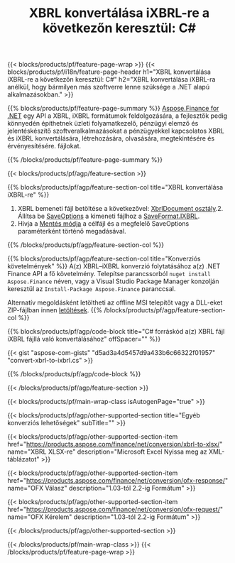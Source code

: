 ﻿---
title: "XBRL konvertálása iXBRL-re a következőn keresztül: C#"
description: Mintakód a(z) XBRL–iXBRL C# konverzióhoz. Használjon API példakódot a XBRL fájlok kötegelt iXBRL konvertálásához a .NET alapú alkalmazásokban. 
url: /hu/net/conversion/xbrl-to-ixbrl/
family: finance
platformtag: net
feature: convert
informat: XBRL
outformat: iXBRL
otherformats: XLSX
---
{{< blocks/products/pf/feature-page-wrap >}}
{{< blocks/products/pf/i18n/feature-page-header h1="XBRL konvertálása iXBRL-re a következőn keresztül: C#" h2="XBRL konvertálása iXBRL-ra anélkül, hogy bármilyen más szoftverre lenne szüksége a .NET alapú alkalmazásokban." >}}

{{% blocks/products/pf/feature-page-summary %}}
[Aspose.Finance for .NET](https://products.aspose.com/finance/net/) egy API a XBRL, iXBRL formátumok feldolgozására, a fejlesztők pedig könnyedén építhetnek üzleti folyamatkezelő, pénzügyi elemző és jelentéskészítő szoftveralkalmazásokat a pénzügyekkel kapcsolatos XBRL és iXBRL konvertálására, létrehozására, olvasására, megtekintésére és érvényesítésére. fájlokat. 

{{% /blocks/products/pf/feature-page-summary %}}

{{< blocks/products/pf/agp/feature-section >}}

{{% blocks/products/pf/agp/feature-section-col title="XBRL konvertálása iXBRL-re" %}}
1. XBRL bemeneti fájl betöltése a következővel: [XbrlDocument osztály](https://apireference.aspose.com/finance/net/aspose.finance.xbrl/xbrldocument).2. Állítsa be [SaveOptions](https://apireference.aspose.com/finance/net/aspose.finance.xbrl/saveoptions) a kimeneti fájlhoz a [SaveFormat.IXBRL](https://apireference.aspose.com/finance/net/aspose.finance.xbrl/saveformat).
3. Hívja a [Mentés módja](https://apireference.aspose.com/finance/net/aspose.finance.xbrl.xbrldocument/save/methods/2) a célfájl és a megfelelő SaveOptions paraméterként történő megadásával.

{{% /blocks/products/pf/agp/feature-section-col %}}

{{% blocks/products/pf/agp/feature-section-col title="Konverziós követelmények" %}}
A(z) XBRL–iXBRL konverzió folytatásához a(z) .NET Finance API a fő követelmény. Telepítse parancssorból ```nuget install Aspose.Finance``` néven, vagy a Visual Studio Package Manager konzolján keresztül az ```Install-Package Aspose.Finance``` paranccsal.

Alternatív megoldásként letöltheti az offline MSI telepítőt vagy a DLL-eket ZIP-fájlban innen [letöltések](https://downloads.aspose.com/finance/net).
{{% /blocks/products/pf/agp/feature-section-col %}}

{{% blocks/products/pf/agp/code-block title="C# forráskód a(z) XBRL fájl iXBRL fájllá való konvertálásához" offSpacer="" %}}

{{< gist "aspose-com-gists" "d5ad3a4d5457d9a433b6c66322f01957" "convert-xbrl-to-ixbrl.cs" >}}

{{% /blocks/products/pf/agp/code-block %}}

{{< /blocks/products/pf/agp/feature-section >}}

{{< blocks/products/pf/main-wrap-class isAutogenPage="true" >}}

{{< blocks/products/pf/agp/other-supported-section title="Egyéb konverziós lehetőségek" subTitle="" >}}

{{< blocks/products/pf/agp/other-supported-section-item href="https://products.aspose.com/finance/net/conversion/xbrl-to-xlsx/" name="XBRL XLSX-re" description="Microsoft Excel Nyissa meg az XML-táblázatot" >}}

{{< blocks/products/pf/agp/other-supported-section-item href="https://products.aspose.com/finance/net/conversion/ofx-response/" name="OFX Válasz" description="1.03-tól 2.2-ig Formátum" >}}

{{< blocks/products/pf/agp/other-supported-section-item href="https://products.aspose.com/finance/net/conversion/ofx-request/" name="OFX Kérelem" description="1.03-tól 2.2-ig Formátum" >}}

{{< /blocks/products/pf/agp/other-supported-section >}}

{{< /blocks/products/pf/main-wrap-class >}}
{{< /blocks/products/pf/feature-page-wrap >}}